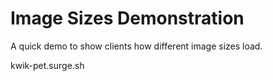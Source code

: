 # Image Sizes Demonstration

A quick demo to show clients how different image sizes load.

kwik-pet.surge.sh